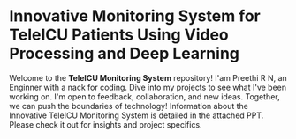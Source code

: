 # Innovative Monitoring System for TeleICU Patients Using Video Processing and Deep Learning
Welcome to the **TeleICU Monitoring System** repository!  I'am Preethi R N, an Enginner with a nack for coding.  Dive into my projects to see what I've been working on.  I'm open to feedback, collaboration, and new ideas.  Together, we can push the boundaries of technology!
Information about the Innovative TeleICU Monitoring System is detailed in the attached PPT. Please check it out for insights and project specifics.

